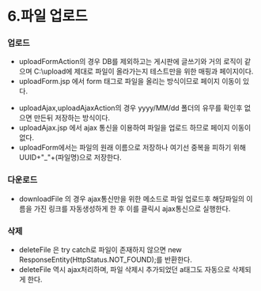 # 6.파일 업로드

### 업로드

- uploadFormAction의 경우 DB를 제외하고는 게시판에 글쓰기와 거의 로직이 같으며 C:\upload에 제대로 파일이 올라가는지 테스트만을 위한 매핑과 페이지이다.
- uploadForm.jsp 에서 form 태그로 파일을 올리는 방식이므로 페이지 이동이 있다.
>
> 
- uploadAjax,uploadAjaxAction의 경우 yyyy/MM/dd 폴더의 유무를 확인후 없으면 만든뒤 저장하는 방식이다.
- uploadAjax.jsp 에서 ajax 통신을 이용하여 파일을 업로드 하므로 페이지 이동이 없다.
- uploadForm에서는 파일의 원래 이름으로 저장하나 여기선 중복을 피하기 위해 UUID+"_"+(파일명)으로 저장한다.
>
> 
### 다운로드
- downloadFile 의 경우 ajax통신만을 위한 메소드로 파일 업로드후 해당파일의 이름을 가진 링크를 자동생성하게 한 후 이를 클릭시 ajax통신으로 실행한다.
>
>
### 삭제
- deleteFile 은 try catch로 파일이 존재하지 않으면 new ResponseEntity<String>(HttpStatus.NOT_FOUND);를 반환한다.
- deleteFile 역시 ajax처리하며, 파일 삭제시 추가되었던 a태그도 자동으로 삭제되게 한다.
